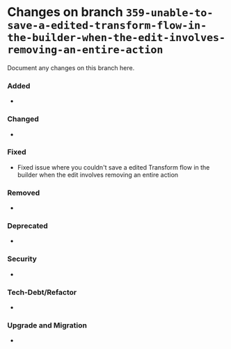 # Changes on branch `359-unable-to-save-a-edited-transform-flow-in-the-builder-when-the-edit-involves-removing-an-entire-action`
Document any changes on this branch here.
### Added
- 

### Changed
- 

### Fixed
- Fixed issue where you couldn't save a edited Transform flow in the builder when the edit involves removing an entire action 

### Removed
- 

### Deprecated
- 

### Security
- 

### Tech-Debt/Refactor
- 

### Upgrade and Migration
- 
